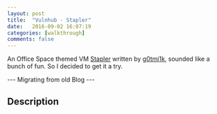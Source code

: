 ```yaml
---
layout: post
title:  "Vulnhub - Stapler"
date:   2016-09-02 16:07:19
categories: [walkthrough]
comments: false
---
```

An Office Space themed VM [Stapler](https://www.vulnhub.com/entry/stapler-1,150/) written by [g0tmi1k](https://www.vulnhub.com/author/g0tmi1k,21/), sounded like a bunch of fun.  So I decided to get it a try.

--- Migrating from old Blog ---
<!--more-->

## Description
